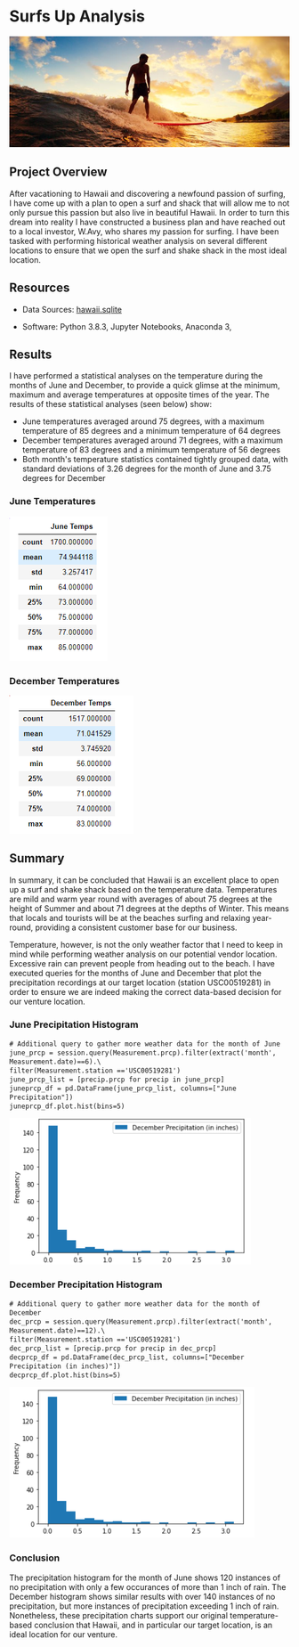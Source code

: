 # Surfs Up Analysis
![hawaii-surfing-mecca-blog.jpg](https://github.com/agregorash/surfs_up/blob/main/Resources/hawaii-surfing-mecca-blog.jpg)
## Project Overview

After vacationing to Hawaii and discovering a newfound passion of surfing, I have come up with a plan to open a surf and shack that will allow me to not only pursue this passion but also live in beautiful Hawaii.  In order to turn this dream into reality I have constructed a business plan and have reached out to a local investor, W.Avy, who shares my passion for surfing.   I have been tasked with performing historical weather analysis on several different locations to ensure that we open the surf and shake shack in the most ideal location.
## Resources
- Data Sources: [hawaii.sqlite](https://github.com/agregorash/surfs_up/blob/main/hawaii.sqlite)
               
 - Software: Python 3.8.3, Jupyter Notebooks, Anaconda 3,  

## Results

I have performed a statistical analyses on the temperature during the months of June and December, to provide a quick glimse at the minimum, maximum and average temperatures at opposite times of the year.  The results of these statistical analyses (seen below) show:

-  June temperatures averaged around 75 degrees, with a maximum temperature of 85 degrees and a minimum temperature of 64 degrees
-  December temperatures averaged around 71 degrees, with a maximum temperature of 83 degrees and a minimum temperature of 56 degrees
-  Both month's temperature statistics contained tightly grouped data, with standard deviations of 3.26 degrees for the month of June and 3.75 degrees for December

### June Temperatures

![June_temps.PNG](https://github.com/agregorash/surfs_up/blob/main/Resources/June_temps.PNG)


### December Temperatures

![dec_temps.PNG](https://github.com/agregorash/surfs_up/blob/main/Resources/dec_temps.PNG)

## Summary

In summary, it can be concluded that Hawaii is an excellent place to open up a surf and shake shack based on the temperature data.  Temperatures are mild and warm year round with averages of about 75 degrees at the height of Summer and about 71 degrees at the depths of Winter.  This means that locals and tourists will be at the beaches surfing and relaxing year-round, providing a consistent customer base for our business.

Temperature, however, is not the only weather factor that I need to keep in mind while performing weather analysis on our potential vendor location.  Excessive rain can prevent people from heading out to the beach.  I have executed queries for the months of June and December that plot the precipitation recordings at our target location (station USC00519281) in order to ensure we are indeed making the correct data-based decision for our venture location.

### June Precipitation Histogram

```
# Additional query to gather more weather data for the month of June
june_prcp = session.query(Measurement.prcp).filter(extract('month', Measurement.date)==6).\
filter(Measurement.station =='USC00519281')
june_prcp_list = [precip.prcp for precip in june_prcp]
juneprcp_df = pd.DataFrame(june_prcp_list, columns=["June Precipitation"])
juneprcp_df.plot.hist(bins=5)
```
![june_prcp.PNG](https://github.com/agregorash/surfs_up/blob/main/Resources/june_prcp.PNG)

### December Precipitation Histogram

```
# Additional query to gather more weather data for the month of December
dec_prcp = session.query(Measurement.prcp).filter(extract('month', Measurement.date)==12).\
filter(Measurement.station =='USC00519281')
dec_prcp_list = [precip.prcp for precip in dec_prcp]
decprcp_df = pd.DataFrame(dec_prcp_list, columns=["December Precipitation (in inches)"])
decprcp_df.plot.hist(bins=5)
```
![dec_prcp.PNG](https://github.com/agregorash/surfs_up/blob/main/Resources/dec_prcp.PNG)

### Conclusion

The precipitation histogram for the month of June shows 120 instances of no precipitation with only a few occurances of more than 1 inch of rain.  The December histogram shows similar results with over 140 instances of no precipitation, but more instances of precipitation exceeding 1 inch of rain.  Nonetheless, these precipitation charts support our original temperature-based conclusion that Hawaii, and in particular our target location, is an ideal location for our venture.
